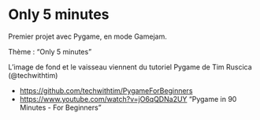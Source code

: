 # Only 5 minutes
Premier projet avec Pygame, en mode Gamejam.

Thème : “Only 5 minutes”

L’image de fond et le vaisseau viennent du tutoriel Pygame de Tim Ruscica (@techwithtim)
* https://github.com/techwithtim/PygameForBeginners
* https://www.youtube.com/watch?v=jO6qQDNa2UY “Pygame in 90 Minutes - For Beginners”
